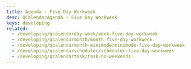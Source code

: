 ```yaml
---
title: Agenda - Five Day Workweek
desc: QCalendarAgenda - Five Day Workweek
keys: developing
related:
  - /developing/qcalendarday-week/week-five-day-workweek
  - /developing/qcalendarmonth/month-five-day-workweek
  - /developing/qcalendarmonth-minimode/minimode-five-day-workweek
  - /developing/qcalendarscheduler/scheduler-five-day-workweek
  - /developing/qcalendartask/task-no-weekends
---
```


<example-viewer
  title="Five Day Workweek"
  file="AgendaFiveDayWorkweek"
  codepen-title="QCalendarAgenda"
/>
